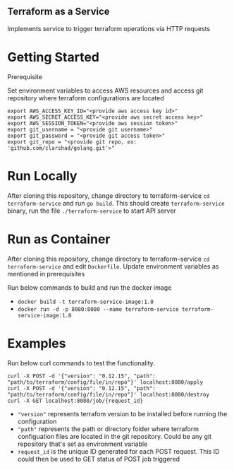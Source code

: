 ## Terraform as a Service

Implements service to trigger terraform operations via HTTP requests

# Getting Started

Prerequisite

Set environment variables to access AWS resources and access git repository where terraform configurations are located

```
export AWS_ACCESS_KEY_ID="<provide aws access key id>"
export AWS_SECRET_ACCESS_KEY="<provide aws secret access key>"
export AWS_SESSION_TOKEN="<provide aws session token>"
export git_username = "<provide git username>"
export git_password = "<provide git access token>"
export git_repo = "<provide git repo, ex: 'github.com/clarshad/golang.git'>"
```

# Run Locally

After cloning this repository, change directory to terraform-service `cd terraform-service` and run `go build`. This should create `terraform-service` binary, run the file `./terraform-service` to start API server

# Run as Container

After cloning this repository, change directory to terraform-service `cd terraform-service` and edit `Dockerfile`. Update environment variables as mentioned in prerequisites

Run below commands to build and run the docker image
- `docker build -t terraform-service-image:1.0`
- `docker run -d -p 8080:8080 --name terraform-service terraform-service-image:1.0`

# Examples

Run below curl commands to test the functionality.

```
curl -X POST -d '{"version": "0.12.15", "path": "path/to/terraform/config/file/in/repo"}' localhost:8080/apply
curl -X POST -d '{"version": "0.12.15", "path": "path/to/terraform/config/file/in/repo"}' localhost:8080/destroy
curl -X GET localhost:8080/job/{request_id}
```

- `"version"` represents terrafom version to be installed before running the configuration
- `"path"` represents the path or directory folder where terraform configuation files are located in the git repository. Could be any git repository that's set as environment variable
- `request_id` is the unique ID generated for each POST request. This ID could then be used to GET status of POST job triggered